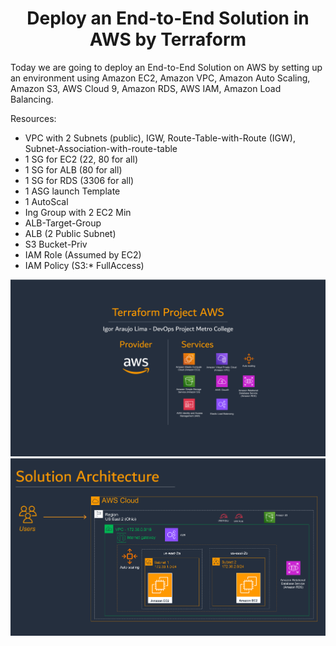 <h1 align="center">Deploy an End-to-End Solution in AWS by Terraform</h1>

Today we are going to deploy an End-to-End Solution on AWS by setting up an environment using Amazon EC2, Amazon VPC, Amazon Auto Scaling, Amazon S3, AWS Cloud 9, Amazon RDS, AWS IAM, Amazon Load Balancing.

Resources:

* VPC with 2 Subnets (public), IGW, Route-Table-with-Route (IGW), Subnet-Association-with-route-table
* 1 SG for EC2 (22, 80 for all)
* 1 SG for ALB (80 for all)
* 1 SG for RDS (3306 for all)
* 1 ASG launch Template
* 1 AutoScal
* Ing Group with 2 EC2 Min
* ALB-Target-Group
* ALB (2 Public Subnet)
* S3 Bucket-Priv
* IAM Role (Assumed by EC2)
* IAM Policy (S3:* FullAccess)
  
<a target="_blank" rel="noreferrer"> <img src="https://github.com/girobh/AWS_IaC_Metro_College/blob/main/Terraform%20Projects_AWS-rev01-01.png" alt="metroc"/> </a>
<a target="_blank" rel="noreferrer"> <img src="https://github.com/girobh/AWS_IaC_Metro_College/blob/main/Terraform%20Projects_AWS-rev01-02.png" alt="metroc"/> </a>
